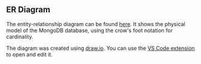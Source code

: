 ## ER Diagram
The entity-relationship diagram can be found [here](./ERD.drawio). It shows the physical model of the MongoDB database, using the crow's foot notation for cardinality.

The diagram was created using [draw.io](https://app.diagrams.net/). You can use the [VS Code extension](https://marketplace.visualstudio.com/items?itemName=hediet.vscode-drawio) to open and edit it.

